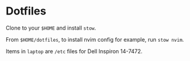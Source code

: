 # Dotfiles

Clone to your `$HOME` and install `stow`.

From `$HOME/dotfiles`, to install nvim config for example, run `stow nvim`.

Items in `laptop` are `/etc` files for Dell Inspiron 14-7472.
